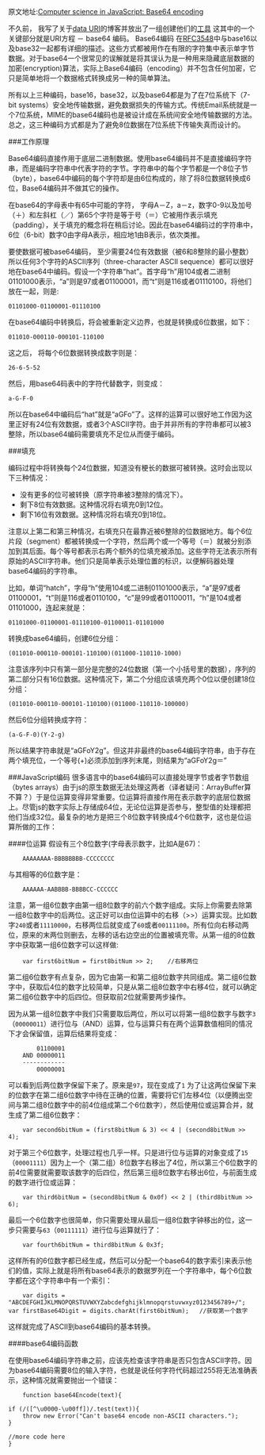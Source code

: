 原文地址:[Computer science in JavaScript: Base64 encoding](https://www.nczonline.net/blog/2009/12/08/computer-science-in-javascript-base64-encoding/)

不久前， 我写了关于[data URI](https://www.nczonline.net/blog/2009/10/27/data-uris-explained/)的博客并放出了一组创建他们的[工具](http://www.nczonline.net/blog/2009/11/03/automatic-data-uri-embedding-in-css-files/) 这其中的一个关键部分就是URI方程 － base64 编码。 Base64编码 在[RFC3548](http://tools.ietf.org/html/rfc3548)中与base16以及base32一起都有详细的描述。这些方式都被用作在有限的字符集中表示单字节数据。对于base64一个很常见的误解就是将其误认为是一种用来隐藏底层数据的加密(encryption)算法，实际上Base64编码（encoding）并不包含任何加密，它只是简单地将一个数据格式转换成另一种的简单算法。

所有以上三种编码，base16，base32，以及base64都是为了在7位系统下（7-bit systems）安全地传输数据，避免数据损失的传输方式。传统Email系统就是一个7位系统，MIME的base64编码也是被设计成在系统间安全地传输数据的方法。总之，这三种编码方式都是为了避免8位数据在7位系统下传输失真而设计的。

###工作原理

Base64编码直接作用于底层二进制数据。使用base64编码并不是直接编码字符串，而是编码字符串中代表字符的字节。字符串中的每个字节都是一个8位子节（byte），base64中编码的每个字符却是由6位构成的，除了将8位数据转换成6位，Base64编码并不做其它的操作。

在base64的字母表中有65中可能的字符， 字母A－Z，a－z，数字0-9以及加号（＋）和左斜杠（／）第65个字符是等于号（＝）它被用作表示填充（padding），关于填充的概念将在稍后讨论。因此在base64编码过的字符串中，6位（6-bit）数字0由字母A表示，相应地1由B表示，依次类推。

要使数据可被base64编码， 至少需要24位有效数据（被6和8整除的最小整数） 所以任何3个字符的ASCII序列（three-character ASCII sequence）都可以很好地在base64中编码。假设一个字符串“hat”。首字母“h”用104或者二进制01101000表示，“a”则是97或者01100001，而“t”则是116或者01110100，将他们放在一起，则是:  

    01101000-01100001-01110100
    
在base64编码中转换后，将会被重新定义边界，也就是转换成6位数据，如下：

    011010-000110-000101-110100
    
这之后， 将每个6位数据转换成数字则是：

    26-6-5-52
然后，用base64码表中的字符代替数字，则变成：

    a-G-F-0
所以在base64中编码后“hat”就是“aGFo”了。这样的运算可以很好地工作因为这里正好有24位有效数据，或者3个ASCII字符。由于并非所有的字符串都可以被3整除，所以base64编码需要填充不足位从而便于编码。


###填充

编码过程中将转换每个24位数据，知道没有梗长的数据可被转换。这时会出现以下三种情况：

- 没有更多的位可被转换（原字符串被3整除的情况下）。
- 剩下8位有效数据。这种情况将右填充0到12位。
- 剩下16位有效数据。这种情况将右填充0到18位。

注意以上第二和第三种情况，右填充只在最靠近被6整除的位数据地方。每个6位片段（segment）都被转换成一个字符，然后两个或一个等号（＝）就被分别添加到其后面。每个等号都表示右两个额外的位填充被添加。这些字符无法表示所有原始的ASCII字符串。他们只是简单表示处理位置的标识，以便解码器处理base64编码的字符串。

比如，单词“hatch”，字母“h”使用104或二进制01101000表示，“a”是97或者01100001，“t”则是116或者0110100，“c”是99或者01100011，“h”是104或者01101000，连起来就是：

    01101000-01100001-01110100-01100011-01101000
转换成base64编码，创建6位分组：

    (011010-000110-000101-110100)(011000-110110-1000)
注意该序列中只有第一部分是完整的24位数据（第一个小括号里的数据），序列的第二部分只有16位数据。这种情况下，第二个分组应该填充两个0位以便创建18位分组：

    (011010-000110-000101-110100)(011000-110110-100000)
然后6位分组转换成字符：

    (a-G-F-0)(Y-2-g)
所以结果字符串就是“aGFoY2g”。但这并非最终的base64编码字符串，由于存在两个填充位，一个等号(+)必须添加到序列末尾，则结果为“aGFoY2g＝”

###JavaScript编码
很多语言中的base64编码可以直接处理字节或者字节数组（bytes arrays）由于js的原生数据无法处理这两者（译者疑问：ArrayBuffer算不算？）于是位运算变得非常重要。位运算将直接作用在表示数字的底层位数据上。尽管js的数字实际上存储成64位，无论位运算是否参与，整型值的处理都把他们当成32位。最复杂的地方是把三个8位数字转换成4个6位数字，这也是位运算所做的工作：

####位运算
假设有三个8位数字(字母表示数字，比如A是67)：

		AAAAAAAA-BBBBBBBB-CCCCCCCC
与其相等的6位数字是：

		AAAAAA-AABBBB-BBBBCC-CCCCCC
		
注意，第一组6位数字由第一组8位数字的前六个数字组成。实际上你需要去除第一组8位数字中的后两位。这正好可以由位运算中的右移（>>）运算实现。比如数字`240`或者`11110000`，右移两位后就变成了`60`或者`00111100`。所有位向右移动两位，原来的末两位则删去，左移的话右边空出的位置被填充零。从第一组的8位数字中获取第一组6位数字可以这样做:

		var first6bitNum = first8bitNum >> 2;    //右移两位

第二组6位数字有点复杂，因为它由第一和第二组8位数字共同组成。第二组6位数字中，获取后4位的数字比较简单，只是从第二组8位数字中右移4位，就可以确定第二组6位数字中的后四位。但获取前2位就需要两步操作。

因为从第一组8位数字中我们只需要取后两位，所以可以将第一组8位数字与数字`3`（`00000011`）进行位与（AND）运算，位与运算只有在两个运算数值相同的情况下才会保留值，运算后结果将变成：

		    01100001
		AND 00000011
		------------
            00000001
            
可以看到后两位数字保留下来了。原来是`97`，现在变成了`1` 为了让这两位保留下来的位数字在第二组6位数字中待在正确的位置，需要将它们左移4位（以便腾出空间与第二组8位数字中的前4位组成第二个6位数字），然后使用位或运算合并，就生成了第二组6位数字：

		var second6bitNum = (first8bitNum & 3) << 4 | (second8bitNum >> 4);
		
对于第三个6位数字，处理过程也几乎一样。只是进行位与运算的对象变成了`15`（`00001111`）因为上一个（第二组）8位数字右移出了4位，所以第三个6位数字的前4位需要就需要取该数字的后四位，然后第三组8位数字右移出6位，与前面生成的数字进行位或运算：

		var third6bitNum = (second8bitNum & 0x0f) << 2 | (third8bitNum >> 6); 

最后一个6位数字也很简单，你只需要处理从最后一组8位数字钟移出的位，这一步只需要与`63`（`00111111`）进行位与运算就行了：

		var fourth6bitNum = third8bitNum & 0x3f; 

这样所有的6位数字都已经生成，然后可以分配一个base64的数字索引来表示他们的值，实际上就是将所有base64表示的数据罗列在一个字符串中，每个6位数字都在这个字符串中有一个索引：

		var digits = "ABCDEFGHIJKLMNOPQRSTUVWXYZabcdefghijklmnopqrstuvwxyz0123456789+/";
	var firstBase64Digit = digits.charAt(first6bitNum);   //获取第一个数字
	
这样就完成了ASCII到base64编码的基本转换。

####base64编码函数

在使用base64编码字符串之前，应该先检查该字符串是否只包含ASCII字符。因为base64编码需要8位的输入字符，也就是说任何字符代码超过255将无法准确表示，这种情况就需要抛出一个错误：

		function base64Encode(text){

    if (/([^\u0000-\u00ff])/.test(text)){
        throw new Error("Can't base64 encode non-ASCII characters.");
    } 

    //more code here
    }